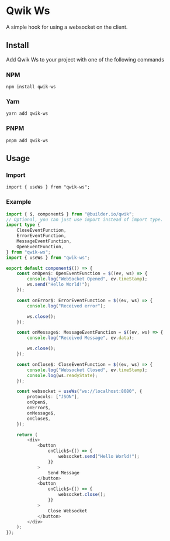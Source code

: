 # Qwik Ws

A simple hook for using a websocket on the client.

## Install

Add Qwik Ws to your project with one of the following commands

### NPM

`npm install qwik-ws`

### Yarn

`yarn add qwik-ws`

### PNPM

`pnpm add qwik-ws`

## Usage

### Import

`import { useWs } from "qwik-ws";`

### Example

```ts
import { $, component$ } from "@builder.io/qwik";
// Optional, you can just use import instead of import type.
import type {
	CloseEventFunction,
	ErrorEventFunction,
	MessageEventFunction,
	OpenEventFunction,
} from "qwik-ws";
import { useWs } from "qwik-ws";

export default component$(() => {
	const onOpen$: OpenEventFunction = $((ev, ws) => {
		console.log("WebSocket Opened", ev.timeStamp);
		ws.send("Hello World!");
	});

	const onError$: ErrorEventFunction = $((ev, ws) => {
		console.log("Received error");

		ws.close();
	});

	const onMessage$: MessageEventFunction = $((ev, ws) => {
		console.log("Received Message", ev.data);

		ws.close();
	});

	const onClose$: CloseEventFunction = $((ev, ws) => {
		console.log("Websocket Closed", ev.timeStamp);
		console.log(ws.readyState);
	});

	const websocket = useWs("ws://localhost:8080", {
		protocols: ["JSON"],
		onOpen$,
		onError$,
		onMessage$,
		onClose$,
	});

	return (
		<div>
			<button
				onClick$={() => {
					websocket.send("Hello World!");
				}}
			>
				Send Message
			</button>
			<button
				onClick$={() => {
					websocket.close();
				}}
			>
				Close Websocket
			</button>
		</div>
	);
});
```
